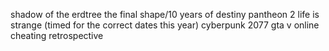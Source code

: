 shadow of the erdtree
the final shape/10 years of destiny
pantheon 2
life is strange (timed for the correct dates this year)
cyberpunk 2077
gta v online cheating retrospective